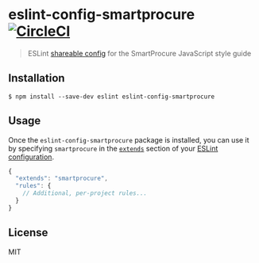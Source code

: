 # eslint-config-smartprocure [![CircleCI](https://img.shields.io/circleci/project/github/smartprocure/eslint-config-smartprocure.svg)]()

> ESLint [shareable config](http://eslint.org/docs/developer-guide/shareable-configs.html) for the SmartProcure JavaScript style guide

## Installation

```
$ npm install --save-dev eslint eslint-config-smartprocure
```

## Usage

Once the `eslint-config-smartprocure` package is installed, you can use it by specifying `smartprocure` in the [`extends`](http://eslint.org/docs/user-guide/configuring#extending-configuration-files) section of your [ESLint configuration](http://eslint.org/docs/user-guide/configuring).

```js
{
  "extends": "smartprocure",
  "rules": {
    // Additional, per-project rules...
  }
}
```

## License

MIT

